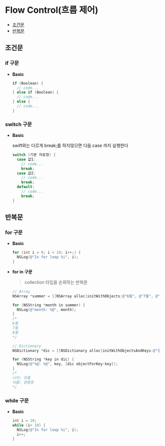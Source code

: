 # Flow Control(흐름 제어)

- [조건문](https://github.com/JoongChangYang/TIL/blob/master/Objective-C/FlowControl.md#%EC%A1%B0%EA%B1%B4%EB%AC%B8)
- [반복문](https://github.com/JoongChangYang/TIL/blob/master/Objective-C/FlowControl.md#%EB%B0%98%EB%B3%B5%EB%AC%B8)

## 조건문

### if 구문

- **Basic**

  ```objective-c
  if (Boolean) {
    // code...
  } else if (Boolean) {
    // code...
  } else {
    // code...
  }
  ```

### switch 구문

- **Basic**

  swift와는 다르게 break;를 하지않으면 다음 case 까지 실행한다

  ```objective-c
  switch (기본 자료형) {
    case 값1:
      // code...
      break;
    case 값2:
      // code...
      break;
    default:
      // code...
      break;
  }
  ```



## 반복문

### for 구문

- **Basic**

  ``` objective-c
  for (int i = 0; i < 10; i++;) {
    NSLog(@"In for loop %i", i);
  }
  ```

- **for in 구문**

  > collection 타입을 순회하는 반복문

  ``` objective-c
  // Array
  NSArray *summer = [[NSArray alloc]initWithObjects:@"6월", @"7월", @"8월", nil];
  
  for (NSString *month in summer) {
    NSLog(@"month: %@", month);
  }
  /*
  6월
  7월
  8월
  */
  
  // Dictionary
  NSDictionary *dic = [[NSDictionary alloc]initWithObjectsAndKeys:@"양중창", @"이름", @"모름", @"나이", nil];
  
  for (NSString *key in dic) {
    NSLog(@"%@: %@", key, [dic objectForKey:key]);
  }
  /*
  나이: 모름
  이름: 양중창
  */
  ```

  

### while 구문

- **Basic**

  ``` objective-c
  int i = 10;
  while (i< 10) {
    NSLog(@"In for loop %i", i);
    i++;
  }
  ```

  

